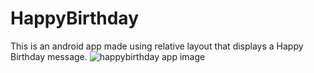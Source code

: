 # HappyBirthday
This is an android app made using relative layout that displays a Happy Birthday message.
![happybirthday app image](https://user-images.githubusercontent.com/60778999/95023442-ab15e080-069a-11eb-80eb-e8ef6e810dae.jpg)<!-- .element height="50%" width="50%" -->
